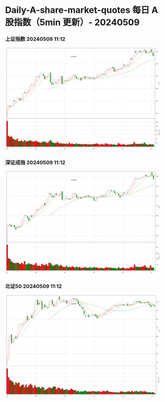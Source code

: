 
# Daily-A-share-market-quotes 每日 A 股指数（5min 更新）- 20240509

### 上证指数 20240509 11:12
![](./fig/2024/5/20240509-sh000001.png)

### 深证成指 20240509 11:12
![](./fig/2024/5/20240509-sz399001.png)

### 北证50 20240509 11:12
![](./fig/2024/5/20240509-bj899050.png)
